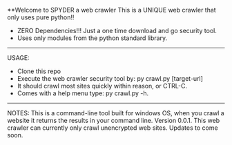 **Welcome to SPYDER a web crawler
This is a UNIQUE web crawler that only uses pure python!! 
- ZERO Dependencies!!! Just a one time download and go security tool.
- Uses only modules from the python standard library.
--------------------------------------------------------------------------------------
USAGE:
- Clone this repo
- Execute the web crawler security tool by: py crawl.py [target-url]
- It should crawl most sites quickly within reason, or CTRL-C.
- Comes with a help menu type: py crawl.py -h.
______________________________________________________________________________________

NOTES: This is a command-line tool built for windows OS, 
when you crawl a website it returns the results in your command line.
Version 0.0.1. This web crawler can currently only crawl unencrypted web sites.
Updates to come soon.
